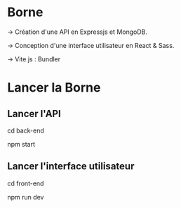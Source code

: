 # Borne

-> Création d'une API en Expressjs et MongoDB.

-> Conception d'une interface utilisateur en React & Sass.

-> Vite.js : Bundler

# Lancer la Borne 

## Lancer l'API

cd back-end

npm start

## Lancer l'interface utilisateur

cd front-end 

npm run dev
